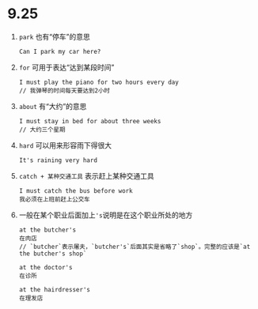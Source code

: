 # 9.25

1. `park` 也有“停车”的意思

   ```
   Can I park my car here?
   ```

2. `for` 可用于表达“达到某段时间”

   ```
   I must play the piano for two hours every day
   // 我弹琴的时间每天要达到2小时
   ```

3. `about` 有“大约”的意思

   ```
   I must stay in bed for about three weeks
   // 大约三个星期
   ```

4. `hard` 可以用来形容雨下得很大

   ```
   It's raining very hard
   ```

5. `catch + 某种交通工具` 表示赶上某种交通工具

   ```
   I must catch the bus before work
   我必须在上班前赶上公交车
   ```

6. 一般在某个职业后面加上`'s`说明是在这个职业所处的地方

   ```
   at the butcher's
   在肉店
   // `butcher`表示屠夫，`butcher's`后面其实是省略了`shop`。完整的应该是`at the butcher's shop`

   at the doctor's
   在诊所

   at the hairdresser's
   在理发店
   ```
